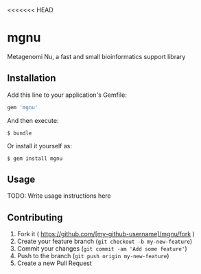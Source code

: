 <<<<<<< HEAD
# mgnu
Metagenomi Nu, a fast and small bioinformatics support library

## Installation

Add this line to your application's Gemfile:

```ruby
gem 'mgnu'
```

And then execute:

    $ bundle

Or install it yourself as:

    $ gem install mgnu

## Usage

TODO: Write usage instructions here

## Contributing

1. Fork it ( https://github.com/[my-github-username]/mgnu/fork )
2. Create your feature branch (`git checkout -b my-new-feature`)
3. Commit your changes (`git commit -am 'Add some feature'`)
4. Push to the branch (`git push origin my-new-feature`)
5. Create a new Pull Request
